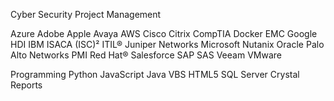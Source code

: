 Cyber Security
Project Management

Azure
Adobe
Apple
Avaya
AWS
Cisco
Citrix
CompTIA
Docker
EMC
Google
HDI
IBM
ISACA
(ISC)²
ITIL®
Juniper Networks
Microsoft
Nutanix
Oracle
Palo Alto Networks
PMI
Red Hat®
Salesforce
SAP
SAS
Veeam
VMware

Programming
    Python
    JavaScript
    Java
    VBS
    HTML5
    SQL Server
    Crystal Reports